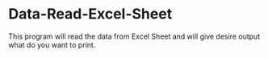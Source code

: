 # Data-Read-Excel-Sheet
This program will read the data from Excel Sheet and will give desire output what do you want to print.
